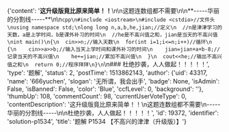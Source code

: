 {'content': '**这升级版竟比原来简单！！**\n\n这题连数组都不需要\n\n**-----华丽的分割线-----**\n\n```cpp\n#include <iostream>\n#include <cstdio>//文件头\nusing namespace std;\nlong long n,a,b,he,jian;//定义\n  //n是津津学习的天数，a是上学时间，b是课外补习的时间\n  //he是不高兴值之和，jian是当天的不高兴值\nint main()\n{\n  cin>>n;//输入天数\n  for(int i=1;i<=n;i++)//循环\n  {\n    cin>>a>>b;//输入当天上学时间和课外补习的时间\n    jian=jian+a+b-8;//记录当天的不高兴值\n    he+=jian;//累加不高兴值\n  }\n  cout<<he;//输出不高兴值之和\n  return 0;//程序拜拜\n}\n```\n### 杜绝抄袭，人人做起！！！！！', 'type': '题解', 'status': 2, 'postTime': 1513862143, 'author': {'uid': 43317, 'name': '666yuchen', 'slogan': '无所谓，我会出手', 'badge': None, 'isAdmin': False, 'isBanned': False, 'color': 'Blue', 'ccfLevel': 0, 'background': ''}, 'thumbUp': 108, 'commentCount': 98, 'currentUserVoteType': 0, 'contentDescription': '这升级版竟比原来简单！！\n这题连数组都不需要\n-----华丽的分割线-----\n\n杜绝抄袭，人人做起！！！！！', 'id': 19372, 'identifier': 'solution-p1534', 'title': '题解 P1534 【不高兴的津津（升级版）】'}